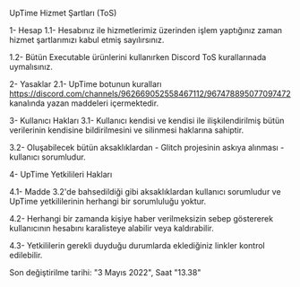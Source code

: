 UpTime Hizmet Şartları (ToS)

   1- Hesap
1.1- Hesabınız ile hizmetlerimiz üzerinden işlem yaptığınız zaman hizmet şartlarımızı kabul etmiş sayılırsınız.



1.2- Bütün Executable ürünlerini kullanırken Discord ToS kurallarınada uymalısınız.

   2- Yasaklar
2.1- UpTime botunun kuralları https://discord.com/channels/962669052558467112/967478895077097472 kanalında yazan maddeleri içermektedir.

   3- Kullanıcı Hakları
3.1- Kullanıcı kendisi ve kendisi ile ilişkilendirilmiş bütün verilerinin kendisine bildirilmesini ve silinmesi haklarına sahiptir.



3.2- Oluşabilecek bütün aksaklıklardan  - Glitch projesinin askıya alınması - kullanıcı sorumludur.

  4- UpTime Yetkilileri Hakları
  
  
  
4.1- Madde 3.2'de bahsedildiği gibi aksaklıklardan kullanıcı sorumludur ve UpTime yetkililerinin herhangi bir sorumluluğu yoktur.



4.2- Herhangi bir zamanda kişiye haber verilmeksizin sebep göstererek kullanıcının hesabını karalisteye alabilir veya kaldırabilir.



4.3- Yetkililerin gerekli duyduğu durumlarda eklediğiniz linkler kontrol edilebilir.


 
Son değiştirilme tarihi: "3 Mayıs 2022", Saat "13.38" 
